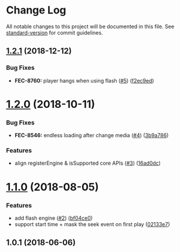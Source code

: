 # Change Log

All notable changes to this project will be documented in this file. See [standard-version](https://github.com/conventional-changelog/standard-version) for commit guidelines.

<a name="1.2.1"></a>
## [1.2.1](https://github.com/kaltura/playkit-js-js-comscore/compare/v1.2.0...v1.2.1) (2018-12-12)


### Bug Fixes

* **FEC-8760:** player hangs when using flash ([#5](https://github.com/kaltura/playkit-js-js-comscore/issues/5)) ([f2ec9ed](https://github.com/kaltura/playkit-js-js-comscore/commit/f2ec9ed))



<a name="1.2.0"></a>
# [1.2.0](https://github.com/kaltura/playkit-js-js-comscore/compare/v1.1.0...v1.2.0) (2018-10-11)


### Bug Fixes

* **FEC-8546:** endless loading after change media ([#4](https://github.com/kaltura/playkit-js-js-comscore/issues/4)) ([3b9a786](https://github.com/kaltura/playkit-js-js-comscore/commit/3b9a786))


### Features

* align registerEngine & isSupported core APIs ([#3](https://github.com/kaltura/playkit-js-js-comscore/issues/3)) ([16ad0dc](https://github.com/kaltura/playkit-js-js-comscore/commit/16ad0dc))



<a name="1.1.0"></a>
# [1.1.0](https://github.com/kaltura/playkit-js-js-comscore/compare/v1.0.1...v1.1.0) (2018-08-05)


### Features

* add flash engine ([#2](https://github.com/kaltura/playkit-js-js-comscore/issues/2)) ([bf04ce0](https://github.com/kaltura/playkit-js-js-comscore/commit/bf04ce0))
* support start time + mask the seek event on first play ([02133e7](https://github.com/kaltura/playkit-js-js-comscore/commit/02133e7))



<a name="1.0.1"></a>
## 1.0.1 (2018-06-06)
